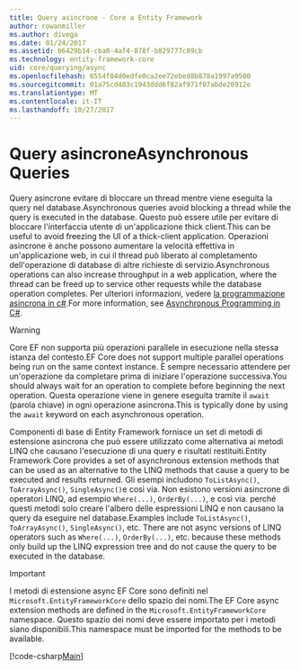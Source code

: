 ```yaml
---
title: Query asincrone - Core a Entity Framework
author: rowanmiller
ms.author: divega
ms.date: 01/24/2017
ms.assetid: b6429b14-cba0-4af4-878f-b829777c89cb
ms.technology: entity-framework-core
uid: core/querying/async
ms.openlocfilehash: 6554f04d0edfe0ca2ee72ebed8b878a1997a9500
ms.sourcegitcommit: 01a75cd483c1943ddd6f82af971f07abde20912e
ms.translationtype: MT
ms.contentlocale: it-IT
ms.lasthandoff: 10/27/2017
---
```

# <a name="asynchronous-queries"></a><span data-ttu-id="0a0cd-102">Query asincrone</span><span class="sxs-lookup"><span data-stu-id="0a0cd-102">Asynchronous Queries</span></span>

<span data-ttu-id="0a0cd-103">Query asincrone evitare di bloccare un thread mentre viene eseguita la query nel database.</span><span class="sxs-lookup"><span data-stu-id="0a0cd-103">Asynchronous queries avoid blocking a thread while the query is executed in the database.</span></span> <span data-ttu-id="0a0cd-104">Questo può essere utile per evitare di bloccare l'interfaccia utente di un'applicazione thick client.</span><span class="sxs-lookup"><span data-stu-id="0a0cd-104">This can be useful to avoid freezing the UI of a thick-client application.</span></span> <span data-ttu-id="0a0cd-105">Operazioni asincrone è anche possono aumentare la velocità effettiva in un'applicazione web, in cui il thread può liberato al completamento dell'operazione di database di altre richieste di servizio.</span><span class="sxs-lookup"><span data-stu-id="0a0cd-105">Asynchronous operations can also increase throughput in a web application, where the thread can be freed up to service other requests while the database operation completes.</span></span> <span data-ttu-id="0a0cd-106">Per ulteriori informazioni, vedere [la programmazione asincrona in c#](https://docs.microsoft.com/dotnet/csharp/async).</span><span class="sxs-lookup"><span data-stu-id="0a0cd-106">For more information, see [Asynchronous Programming in C#](https://docs.microsoft.com/dotnet/csharp/async).</span></span>

> [!WARNING]  
> <span data-ttu-id="0a0cd-107">Core EF non supporta più operazioni parallele in esecuzione nella stessa istanza del contesto.</span><span class="sxs-lookup"><span data-stu-id="0a0cd-107">EF Core does not support multiple parallel operations being run on the same context instance.</span></span> <span data-ttu-id="0a0cd-108">È sempre necessario attendere per un'operazione da completare prima di iniziare l'operazione successiva.</span><span class="sxs-lookup"><span data-stu-id="0a0cd-108">You should always wait for an operation to complete before beginning the next operation.</span></span> <span data-ttu-id="0a0cd-109">Questa operazione viene in genere eseguita tramite il `await` (parola chiave) in ogni operazione asincrona.</span><span class="sxs-lookup"><span data-stu-id="0a0cd-109">This is typically done by using the `await` keyword on each asynchronous operation.</span></span>

<span data-ttu-id="0a0cd-110">Componenti di base di Entity Framework fornisce un set di metodi di estensione asincrona che può essere utilizzato come alternativa ai metodi LINQ che causano l'esecuzione di una query e risultati restituiti.</span><span class="sxs-lookup"><span data-stu-id="0a0cd-110">Entity Framework Core provides a set of asynchronous extension methods that can be used as an alternative to the LINQ methods that cause a query to be executed and results returned.</span></span> <span data-ttu-id="0a0cd-111">Gli esempi includono `ToListAsync()`, `ToArrayAsync()`, `SingleAsync()`e così via. Non esistono versioni asincrone di operatori LINQ, ad esempio `Where(...)`, `OrderBy(...)`, e così via. perché questi metodi solo creare l'albero delle espressioni LINQ e non causano la query da eseguire nel database.</span><span class="sxs-lookup"><span data-stu-id="0a0cd-111">Examples include `ToListAsync()`, `ToArrayAsync()`, `SingleAsync()`, etc. There are not async versions of LINQ operators such as `Where(...)`, `OrderBy(...)`, etc. because these methods only build up the LINQ expression tree and do not cause the query to be executed in the database.</span></span>

> [!IMPORTANT]  
> <span data-ttu-id="0a0cd-112">I metodi di estensione async EF Core sono definiti nel `Microsoft.EntityFrameworkCore` dello spazio dei nomi.</span><span class="sxs-lookup"><span data-stu-id="0a0cd-112">The EF Core async extension methods are defined in the `Microsoft.EntityFrameworkCore` namespace.</span></span> <span data-ttu-id="0a0cd-113">Questo spazio dei nomi deve essere importato per i metodi siano disponibili.</span><span class="sxs-lookup"><span data-stu-id="0a0cd-113">This namespace must be imported for the methods to be available.</span></span>

[!code-csharp[Main](../../../samples/core/Querying/Querying/Async/Sample.cs#Sample)]
